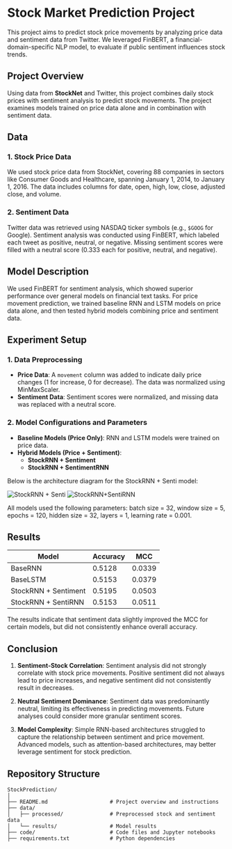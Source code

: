 # Stock Market Prediction Project

This project aims to predict stock price movements by analyzing price data and sentiment data from Twitter. We leveraged FinBERT, a financial-domain-specific NLP model, to evaluate if public sentiment influences stock trends.

## Project Overview

Using data from **StockNet** and Twitter, this project combines daily stock prices with sentiment analysis to predict stock movements. The project examines models trained on price data alone and in combination with sentiment data.

## Data

### 1. Stock Price Data
We used stock price data from StockNet, covering 88 companies in sectors like Consumer Goods and Healthcare, spanning January 1, 2014, to January 1, 2016. The data includes columns for date, open, high, low, close, adjusted close, and volume.

### 2. Sentiment Data
Twitter data was retrieved using NASDAQ ticker symbols (e.g., `$GOOG` for Google). Sentiment analysis was conducted using FinBERT, which labeled each tweet as positive, neutral, or negative. Missing sentiment scores were filled with a neutral score (0.333 each for positive, neutral, and negative).

## Model Description

We used FinBERT for sentiment analysis, which showed superior performance over general models on financial text tasks. For price movement prediction, we trained baseline RNN and LSTM models on price data alone, and then tested hybrid models combining price and sentiment data.

## Experiment Setup

### 1. Data Preprocessing
- **Price Data**: A `movement` column was added to indicate daily price changes (1 for increase, 0 for decrease). The data was normalized using MinMaxScaler.
- **Sentiment Data**: Sentiment scores were normalized, and missing data was replaced with a neutral score.

### 2. Model Configurations and Parameters
- **Baseline Models (Price Only)**: RNN and LSTM models were trained on price data.
- **Hybrid Models (Price + Sentiment)**:
  - **StockRNN + Sentiment**
  - **StockRNN + SentimentRNN**

Below is the architecture diagram for the StockRNN + Senti model:

![StockRNN + Senti](images/StockRNN+Senti.jpg)
![StockRNN+SentiRNN](images/StockRNN+SentiRNN.jpg)


All models used the following parameters: batch size = 32, window size = 5, epochs = 120, hidden size = 32, layers = 1, learning rate = 0.001.

## Results

| Model                | Accuracy  | MCC     |
|----------------------|-----------|---------|
| BaseRNN              | 0.5128    | 0.0339  |
| BaseLSTM             | 0.5153    | 0.0379  |
| StockRNN + Sentiment | 0.5195    | 0.0503  |
| StockRNN + SentiRNN  | 0.5153    | 0.0511  |

The results indicate that sentiment data slightly improved the MCC for certain models, but did not consistently enhance overall accuracy. 

## Conclusion

1. **Sentiment-Stock Correlation**: Sentiment analysis did not strongly correlate with stock price movements. Positive sentiment did not always lead to price increases, and negative sentiment did not consistently result in decreases.
  
2. **Neutral Sentiment Dominance**: Sentiment data was predominantly neutral, limiting its effectiveness in predicting movements. Future analyses could consider more granular sentiment scores.

3. **Model Complexity**: Simple RNN-based architectures struggled to capture the relationship between sentiment and price movement. Advanced models, such as attention-based architectures, may better leverage sentiment for stock prediction.

## Repository Structure

```plaintext
StockPrediction/
│
├── README.md                    # Project overview and instructions
├── data/
│   ├── processed/               # Preprocessed stock and sentiment data
│   └── results/                 # Model results
├── code/                        # Code files and Jupyter notebooks
├── requirements.txt             # Python dependencies
